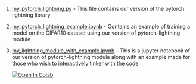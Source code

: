 1. <a href="https://github.com/bipinKrishnan/pytorch_lightning_examples/blob/main/my_pytorch_lightning/my_pytorch_lightning.py" target="_blank">my_pytorch_lightning.py</a> - This file contains our version of the pytorch lightning library




2. [my_pytorch_lightning_example.ipynb](https://github.com/bipinKrishnan/pytorch_lightning_examples/blob/main/my_pytorch_lightning/my_pytorch_lightning_example.ipynb) - Contains an example of training a model on the CIFAR10 dataset using our version of pytorch-lightning module

3. [my_lightning_module_with_example.ipynb](https://github.com/bipinKrishnan/pytorch_lightning_examples/blob/main/my_pytorch_lightning/my_lightning_module_with_example.ipynb) - This is a jupyter notebook of our version of pytorch-lightning module along with an example made for those who wish to interactively tinker with the code

   [![Open In Colab](https://colab.research.google.com/assets/colab-badge.svg)](https://colab.research.google.com/github/bipinKrishnan/pytorch_lightning_examples/blob/main/my_lightning_module.ipynb)
